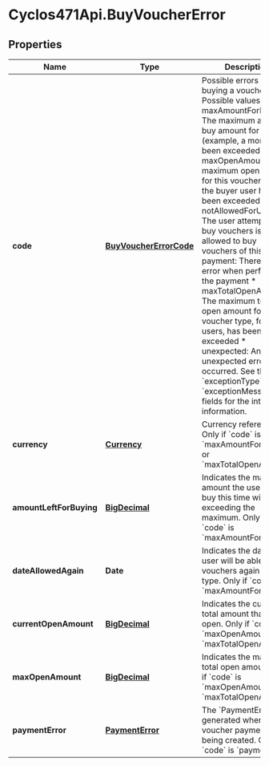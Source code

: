 # Cyclos471Api.BuyVoucherError

## Properties
Name | Type | Description | Notes
------------ | ------------- | ------------- | -------------
**code** | [**BuyVoucherErrorCode**](BuyVoucherErrorCode.md) | Possible errors when buying a voucher Possible values are: * maxAmountForPeriod: The maximum allowed buy amount for a period (example, a month) has been exceeded * maxOpenAmount: The maximum open amount for this voucher type for the buyer user has been exceeded * notAllowedForUser: The user attempting to buy vouchers is not allowed to buy vouchers of this type * payment: There was an error when performing the payment * maxTotalOpenAmount: The maximum total open amount for this voucher type, for all users, has been exceeded * unexpected: An unexpected error has occurred. See the &#x60;exceptionType&#x60; and &#x60;exceptionMessage&#x60; fields for the internal information.  | [optional] 
**currency** | [**Currency**](Currency.md) | Currency reference. Only if &#x60;code&#x60; is &#x60;maxAmountForPeriod&#x60; or &#x60;maxTotalOpenAmount&#x60;            | [optional] 
**amountLeftForBuying** | [**BigDecimal**](BigDecimal.md) | Indicates the maximum amount the user can buy this time without exceeding the maximum. Only if &#x60;code&#x60; is &#x60;maxAmountForPeriod&#x60;.  | [optional] 
**dateAllowedAgain** | **Date** | Indicates the date this user will be able to buy vouchers again for this type. Only if &#x60;code&#x60; is &#x60;maxAmountForPeriod&#x60;.  | [optional] 
**currentOpenAmount** | [**BigDecimal**](BigDecimal.md) | Indicates the current total amount that is open. Only if &#x60;code&#x60; is &#x60;maxOpenAmount&#x60; or &#x60;maxTotalOpenAmount&#x60;.  | [optional] 
**maxOpenAmount** | [**BigDecimal**](BigDecimal.md) | Indicates the maximum total open amount. Only if &#x60;code&#x60; is &#x60;maxOpenAmount&#x60; or &#x60;maxTotalOpenAmount&#x60;.  | [optional] 
**paymentError** | [**PaymentError**](PaymentError.md) | The &#x60;PaymentError&#x60; generated when the voucher payment was being created. Only if &#x60;code&#x60; is &#x60;payment&#x60;.  | [optional] 


